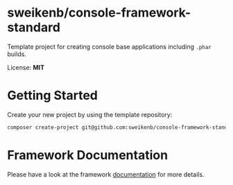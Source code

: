 # sweikenb/console-framework-standard

Template project for creating console base applications including `.phar` builds.

License: **MIT**

# Getting Started

Create your new project by using the template repository:

```bash
composer create-project git@github.com:sweikenb/console-framework-standard.git ./my-project-dir
```

# Framework Documentation

Please have a look at the
framework [documentation](https://github.com/sweikenb/console-framework/blob/main/docs/index.md) for more details.
